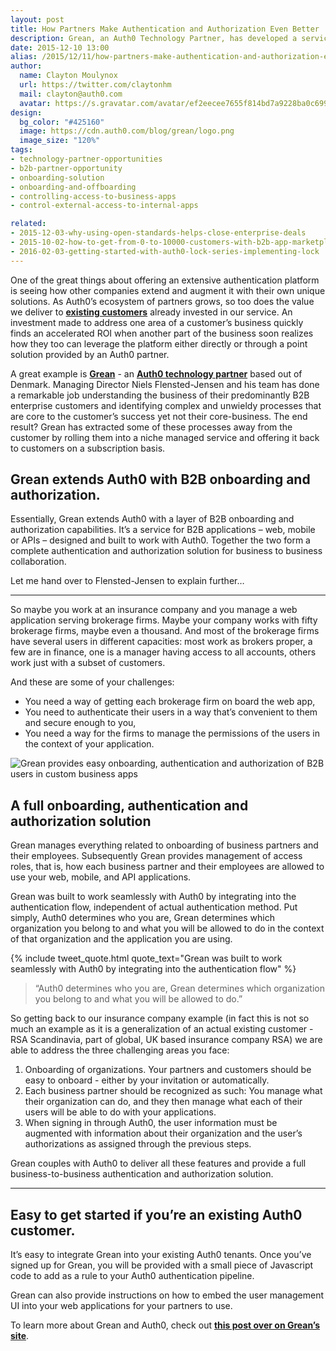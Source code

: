 ```yaml
---
layout: post
title: How Partners Make Authentication and Authorization Even Better
description: Grean, an Auth0 Technology Partner, has developed a service that makes authenticating and authorizing users to custom apps for b2b companies easy.
date: 2015-12-10 13:00
alias: /2015/12/11/how-partners-make-authentication-and-authorization-even-better/
author:
  name: Clayton Moulynox
  url: https://twitter.com/claytonhm
  mail: clayton@auth0.com
  avatar: https://s.gravatar.com/avatar/ef2eecee7655f814bd7a9228ba0c6992?s=200
design:
  bg_color: "#425160"
  image: https://cdn.auth0.com/blog/grean/logo.png
  image_size: "120%"
tags:
- technology-partner-opportunities
- b2b-partner-opportunity
- onboarding-solution
- onboarding-and-offboarding
- controlling-access-to-business-apps
- control-external-access-to-internal-apps

related:
- 2015-12-03-why-using-open-standards-helps-close-enterprise-deals
- 2015-10-02-how-to-get-from-0-to-10000-customers-with-b2b-app-marketplaces
- 2016-02-03-getting-started-with-auth0-lock-series-implementing-lock
---
```


One of the great things about offering an extensive authentication platform is seeing how other companies extend and augment it with their own unique solutions.  As Auth0’s ecosystem of partners grows, so too does the value we deliver to [**existing customers**](https://auth0.com/customers) already invested in our service.  An investment made to address one area of a customer’s business quickly finds an accelerated ROI when another part of the business soon realizes how they too can leverage the platform either directly or through a point solution provided by an Auth0 partner.

A great example is [**Grean**](http://www.grean.com) - an [**Auth0 technology partner**](https://auth0.com/partners) based out of Denmark.  Managing Director Niels Flensted-Jensen and his team has done a remarkable job understanding the business of their predominantly B2B enterprise customers and identifying complex and unwieldy processes that are core to the customer’s success yet not their core-business. The end result?  Grean has extracted some of these processes away from the customer by rolling them into a niche managed service and offering it back to customers on a subscription basis.

## Grean extends Auth0 with B2B onboarding and authorization.

Essentially, Grean extends Auth0 with a layer of B2B onboarding and authorization capabilities.  It’s a service for B2B applications – web, mobile or APIs – designed and built to work with Auth0.  Together the two form a complete authentication and authorization solution for business to business collaboration.

Let me hand over to Flensted-Jensen to explain further…

---
So maybe you work at an insurance company and you manage a web application serving brokerage firms. Maybe your company works with fifty brokerage firms, maybe even a thousand. And most of the brokerage firms have several users in different capacities: most work as brokers proper, a few are in finance, one is a manager having access to all accounts, others work just with a subset of customers.

And these are some of your challenges:

* You need a way of getting each brokerage firm on board the web app,
* You need to authenticate their users in a way that’s convenient to them and secure enough to you,
* You need a way for the firms to manage the permissions of the users in the context of your application.

![Grean provides easy onboarding, authentication and authorization of B2B users in custom business apps](https://cdn.auth0.com/blog/grean/greansc.png)

## A full onboarding, authentication and authorization solution

Grean manages everything related to onboarding of business partners and their employees. Subsequently Grean provides management of access roles, that is, how each business partner and their employees are allowed to use your web, mobile, and API applications.

Grean was built to work seamlessly with Auth0 by integrating into the authentication flow, independent of actual authentication method. Put simply, Auth0 determines who you are, Grean determines which organization you belong to and what you will be allowed to do in the context of that organization and the application you are using.

{% include tweet_quote.html quote_text="Grean was built to work seamlessly with Auth0 by integrating into the authentication flow" %}

> “Auth0 determines who you are, Grean determines which organization you belong to and what you will be allowed to do.”

So getting back to our insurance company example (in fact this is not so much an example as it is a generalization of an actual existing customer - RSA Scandinavia, part of global, UK based insurance company RSA) we are able to address the three challenging areas you face:

1. Onboarding of organizations. Your partners and customers should be easy to onboard - either by your invitation or automatically.
2. Each business partner should be recognized as such: You manage what their organization can do, and they then manage what each of their users will be able to do with your applications.
3. When signing in through Auth0, the user information must be augmented with information about their organization and the user’s authorizations as assigned through the previous steps.

Grean couples with Auth0 to deliver all these features and provide a full business-to-business authentication and authorization solution.

---

## Easy to get started if you’re an existing Auth0 customer.

It’s easy to integrate Grean into your existing Auth0 tenants.  Once you’ve signed up for Grean, you will be provided with a small piece of Javascript code to add as a rule to your Auth0 authentication pipeline.

Grean can also provide instructions on how to embed the user management UI into your web applications for your partners to use.

To learn more about Grean and Auth0, check out [**this post over on Grean’s site**](http://grean.com/grean/auth0/2015/12/04/grean-with-auth0.html).
